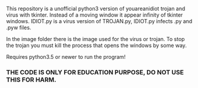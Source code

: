 This repository is a unofficial python3 version of youareanidiot trojan and virus with tkinter. Instead of a moving window it appear infinity of tkinter windows. IDIOT.py is a virus version of TROJAN.py, IDIOT.py infects .py and .pyw files.

In the image folder there is the image used for the virus or trojan. To stop the trojan you must kill the process that opens the windows by some way.

Requires python3.5 or newer to run the program!

### THE CODE IS ONLY FOR EDUCATION PURPOSE, DO NOT USE THIS FOR HARM.
